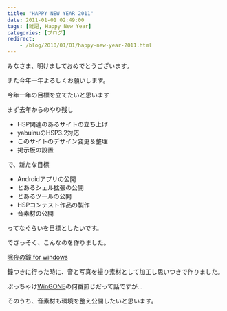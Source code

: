 ```yaml
---
title: "HAPPY NEW YEAR 2011"
date: 2011-01-01 02:49:00
tags: [雑記, Happy New Year]
categories: [ブログ]
redirect:
    - /blog/2010/01/01/happy-new-year-2011.html
---
```


みなさま、明けましておめでとうございます。

また今年一年よろしくお願いします。



  


今年一年の目標を立てたいと思います

まず去年からのやり残し

  * HSP関連のあるサイトの立ち上げ
  * yabuinuのHSP3.2対応
  * このサイトのデザイン変更＆整理
  * 掲示板の設置

で、新たな目標

  * Androidアプリの公開
  * とあるシェル拡張の公開
  * とあるツールの公開
  * HSPコンテスト作品の製作
  * 音素材の公開

ってなぐらいを目標としたいです。



  


でさっそく、こんなのを作りました。

[除夜の鐘 for windows][1]

 [1]: /blog/2011/01/01/joya-no-kane.html

鐘つきに行った時に、音と写真を撮り素材として加工し思いつきで作りました。

ぶっちゃけ[WinGONE][2]の何番煎じだって話ですが...

 [2]: http://www.vector.co.jp/soft/win95/amuse/se098779.html

そのうち、音素材も環境を整え公開したいと思います。
